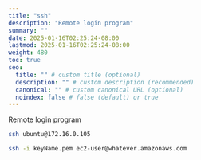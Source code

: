 ```yaml
---
title: "ssh"
description: "Remote login program"
summary: ""
date: 2025-01-16T02:25:24-08:00
lastmod: 2025-01-16T02:25:24-08:00
weight: 480
toc: true
seo:
  title: "" # custom title (optional)
  description: "" # custom description (recommended)
  canonical: "" # custom canonical URL (optional)
  noindex: false # false (default) or true
---
```


Remote login program

```bash { title="Use SSH with password prompt" }
ssh ubuntu@172.16.0.105
```

```bash { title="Use SSH with key file" }
ssh -i keyName.pem ec2-user@whatever.amazonaws.com
```
